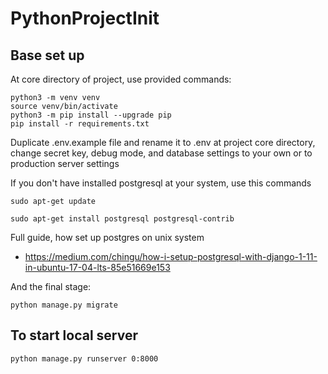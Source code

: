 # PythonProjectInit
## Base set up

At core directory of project, use provided commands:

```
python3 -m venv venv
source venv/bin/activate
python3 -m pip install --upgrade pip
pip install -r requirements.txt
```

Duplicate .env.example file and rename it to .env at project core directory, change secret key,
debug mode, and database settings to your own or to production server settings

If you don't have installed postgresql at your system, use this commands

```
sudo apt-get update

sudo apt-get install postgresql postgresql-contrib
```

Full guide, how set up postgres on unix system
- https://medium.com/chingu/how-i-setup-postgresql-with-django-1-11-in-ubuntu-17-04-lts-85e51669e153

And the final stage:

```
python manage.py migrate

```

## To start local server

```
python manage.py runserver 0:8000
```
